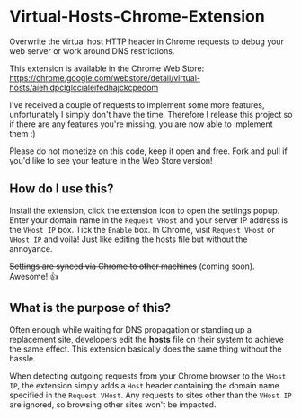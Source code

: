 # Virtual-Hosts-Chrome-Extension
Overwrite the virtual host HTTP header in Chrome requests to debug your web server or work around DNS restrictions.

This extension is available in the Chrome Web Store: https://chrome.google.com/webstore/detail/virtual-hosts/aiehidpclglccialeifedhajckcpedom

I've received a couple of requests to implement some more features, unfortunately I simply don't have the time. Therefore I release this project so if there are any features you're missing, you are now able to implement them :)

Please do not monetize on this code, keep it open and free.  Fork and pull if you'd like to see your feature in the Web Store version!

## How do I use this?

Install the extension, click the extension icon to open the settings popup.  Enter your domain name in the `Request VHost` and your server IP address is the `VHost IP` box.  Tick the `Enable` box.  In Chrome, visit `Request VHost` or `VHost IP` and voilà!  Just like editing the hosts file but without the annoyance.

~~Settings are synced via Chrome to other machines~~ (coming soon).  Awesome! :thumbsup:

## What is the purpose of this?

Often enough while waiting for DNS propagation or standing up a replacement site, developers edit the **hosts** file on their system to achieve the same effect.  This extension basically does the same thing without the hassle.

When detecting outgoing requests from your Chrome browser to the `VHost IP`, the extension simply adds a `Host` header containing the domain name specified in the `Request VHost`.  Any requests to sites other than the `VHost IP` are ignored, so browsing other sites won't be impacted.
